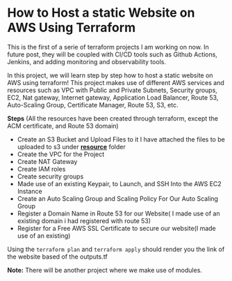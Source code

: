 # How to Host a static Website on AWS Using Terraform

This is the first of a serie of terraform projects I am working on now. In future post, they will be coupled with CI/CD tools such as Github Actions, Jenkins, and adding monitoring and observability tools.

In this project, we will learn step by step how to host a static website on AWS using terraform! This project makes use of different AWS services and resources such as VPC with Public and Private Subnets, Security groups, EC2, Nat gateway, Internet gateway, Application Load Balancer, Route 53, Auto-Scaling Group, Certificate Manager, Route 53, S3, etc.


**Steps** (All the resources have been created through terraform, except the ACM certificate, and Route 53 domain)

- Create an S3 Bucket and Upload Files to it
    I have attached the files to be uploaded to s3 under [**resource**](jupiter/resources/) folder
- Create the VPC for the Project
- Create NAT Gateway
- Create IAM roles
- Create security groups
- Made use of an existing Keypair, to Launch, and SSH Into the AWS EC2 Instance
- Create an Auto Scaling Group and Scaling Policy For Our Auto Scaling Group
- Register a Domain Name in Route 53 for our Website( I made use of an existing domain i had registered with route 53)
- Register for a Free AWS SSL Certificate to secure our website(I made use of an existing)

Using the `terraform plan` and `terraform apply` should render you the link of the website based of the outputs.tf

**Note:** There will be another project where we make use of modules. 